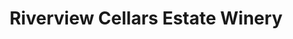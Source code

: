 ---
title: "Riverview Cellars Estate Winery"
url: /niagara-on-the-lake/riverview-cellars-estate-winery/
shop: Wein
---